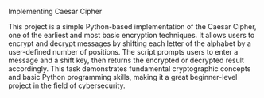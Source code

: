Implementing Caesar Cipher

This project is a simple Python-based implementation of the Caesar Cipher, one of the earliest and most basic encryption techniques. It allows users to encrypt and decrypt messages by shifting each letter of the alphabet by a user-defined number of positions. The script prompts users to enter a message and a shift key, then returns the encrypted or decrypted result accordingly. This task demonstrates fundamental cryptographic concepts and basic Python programming skills, making it a great beginner-level project in the field of cybersecurity.
